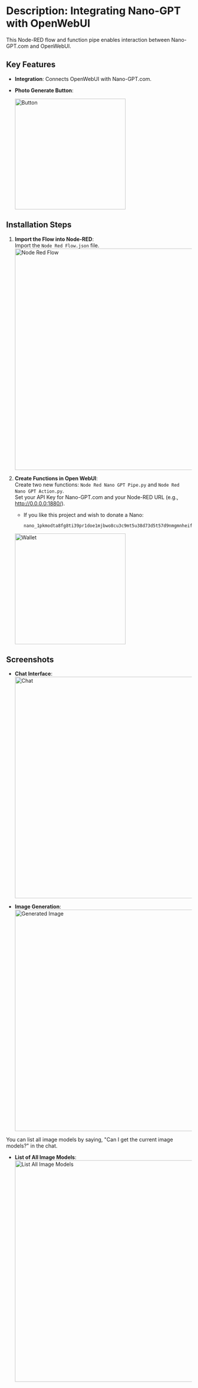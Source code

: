 # Description: Integrating Nano-GPT with OpenWebUI

This Node-RED flow and function pipe enables interaction between Nano-GPT.com and OpenWebUI.

## Key Features

- **Integration**: Connects OpenWebUI with Nano-GPT.com.
- **Photo Generate Button**: 
  
  <img src="https://raw.githubusercontent.com/Orciotrox/NodeRed-Nano-GPT.com-OpenWebUI/main/ReadmePhotos/Button.png" alt="Button" width="300"/>

## Installation Steps

1. **Import the Flow into Node-RED**:  
   Import the `Node Red Flow.json` file.  
   <img src="https://raw.githubusercontent.com/Orciotrox/NodeRed-Nano-GPT.com-OpenWebUI/main/ReadmePhotos/Flow.png" alt="Node Red Flow" width="600"/>

2. **Create Functions in Open WebUI**:  
   Create two new functions: `Node Red Nano GPT Pipe.py` and `Node Red Nano GPT Action.py`.  
   Set your API Key for Nano-GPT.com and your Node-RED URL (e.g., http://0.0.0.0:1880/).

   - If you like this project and wish to donate a Nano:
     ```
     nano_1pkmodta8fg8ti39pr1doe1mjbwo8cu3c9mt5u38d73d5t57d9nmgmnheifk
     ```
   <img src="https://raw.githubusercontent.com/Orciotrox/NodeRed-Nano-GPT.com-OpenWebUI/main/ReadmePhotos/Nano%20Wallet.png" alt="Wallet" width="300"/>

## Screenshots

- **Chat Interface**:  
  <img src="https://raw.githubusercontent.com/Orciotrox/NodeRed-Nano-GPT.com-OpenWebUI/main/ReadmePhotos/Chat.png" alt="Chat" width="600"/> 

- **Image Generation**:  
  <img src="https://raw.githubusercontent.com/Orciotrox/NodeRed-Nano-GPT.com-OpenWebUI/main/ReadmePhotos/Images.png" alt="Generated Image" width="600"/>

You can list all image models by saying, "Can I get the current image models?" in the chat.

- **List of All Image Models**:  
  <img src="https://raw.githubusercontent.com/Orciotrox/NodeRed-Nano-GPT.com-OpenWebUI/main/ReadmePhotos/All%20Images.png" alt="List All Image Models" width="600"/>

